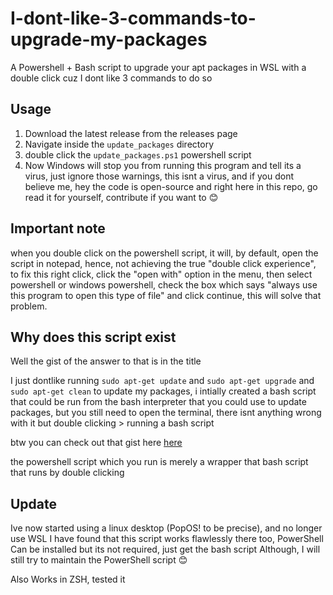 # I-dont-like-3-commands-to-upgrade-my-packages
A Powershell + Bash script to upgrade your apt packages in WSL with a double click cuz I dont like 3 commands to do so

## Usage

1. Download the latest release from the releases page
2. Navigate inside the `update_packages` directory
3. double click the `update_packages.ps1` powershell script
4. Now Windows will stop you from running this program and tell its a virus, just ignore those warnings, this isnt a virus, and if you dont believe me, hey the code is open-source and right here in this repo, go read it for yourself, contribute if you want to 😊

## Important note
when you double click on the powershell script, it will, by default, open the script in notepad, hence, not achieving the true "double click experience", to fix this right click, click the "open with" option in the menu, then select powershell or windows powershell, check the box which says "always use this program to open this type of file" and click continue, this will solve that problem.

## Why does this script exist 

Well the gist of the answer to that is in the title

I just dontlike running `sudo apt-get update` and `sudo apt-get upgrade` and `sudo apt-get clean` to update my packages, i intially created a bash script that could be run from the bash interpreter that you could use to update packages, but you still need to open the terminal, there isnt anything wrong with it but double clicking > running a bash script

btw you can check out that gist here [here](https://gist.github.com/akionsight/54a0945468a0ee2a7fe479c5350b8423)

the powershell script which you run is merely a wrapper that bash script that runs by double clicking

## Update
Ive now started using a linux desktop (PopOS! to be precise), and no longer use WSL
I have found that this script works flawlessly there too, PowerShell Can be installed but its not required, just get the bash script
Although, I will still try to maintain the PowerShell script 😊

Also Works in ZSH, tested it
